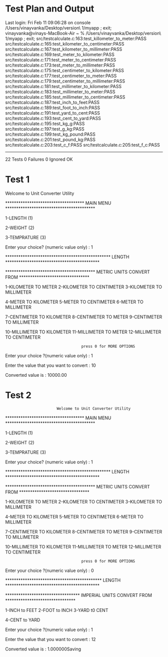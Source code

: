 # Test Plan and Output
Last login: Fri Feb 11 09:06:28 on console
/Users/vinayvanka/Desktop/version\ 1/myapp ; exit;                              
vinayvanka@vinays-MacBook-Air ~ % /Users/vinayvanka/Desktop/version\ 1/myapp ; exit;
src/testcalculate.c:163:test_killometer_to_meter:PASS
src/testcalculate.c:165:test_kilometer_to_centimeter:PASS
src/testcalculate.c:167:test_kilometer_to_millimeter:PASS
src/testcalculate.c:169:test_meter_to_kilometer:PASS
src/testcalculate.c:171:test_meter_to_centimeter:PASS
src/testcalculate.c:173:test_meter_to_millimeter:PASS
src/testcalculate.c:175:test_centimeter_to_kilometer:PASS
src/testcalculate.c:177:test_centimeter_to_meter:PASS
src/testcalculate.c:179:test_centimeter_to_millimeter:PASS
src/testcalculate.c:181:test_millimeter_to_kilometer:PASS
src/testcalculate.c:183:test_millimeter_to_meter:PASS
src/testcalculate.c:185:test_millimeter_to_centimeter:PASS
src/testcalculate.c:187:test_inch_to_feet:PASS
src/testcalculate.c:189:test_foot_to_inch:PASS
src/testcalculate.c:191:test_yard_to_cent:PASS
src/testcalculate.c:193:test_cent_to_yard:PASS
src/testcalculate.c:195:test_kg_g:PASS
src/testcalculate.c:197:test_g_kg:PASS
src/testcalculate.c:199:test_kg_pound:PASS
src/testcalculate.c:201:test_pound_kg:PASS
src/testcalculate.c:203:test_c_f:PASS
src/testcalculate.c:205:test_f_c:PASS

-----------------------
22 Tests 0 Failures 0 Ignored 
OK

# Test 1

 Welcome to Unit Converter Utility

************************************ MAIN MENU *****************************************


1-LENGTH     (1)

2-WEIGHT     (2)

3-TEMPRATURE (3)





 Enter your choice? (numeric value only) : 1

************************************************ LENGTH  *******************************************


***************************************** METRIC UNITS CONVERT FROM ********************************


 1-KILOMETER TO METER               2-KILOMETER TO CENTIMETER             3-KILOMETER TO MILLIMETER

 4-METER TO KILOMETER               5-METER TO CENTIMETER                 6-METER TO MILLIMETER

 7-CENTIMETER TO KILOMETER          8-CENTIMETER TO METER                 9-CENTIMETER TO MILLIMETER

10-MILLIMETER TO KILOMETER         11-MILLIMETER TO METER                12-MILLIMETER TO CENTIMETER

 
                                      press 0 for MORE OPTIONS                                        



 Enter your choice ?(numeric value only) :   1


Enter the value that you want to convert : 10  


Converted value is : 10000.00

# Test 2


                           Welcome to Unit Converter Utility

************************************ MAIN MENU *****************************************


1-LENGTH     (1)

2-WEIGHT     (2)

3-TEMPRATURE (3)





 Enter your choice? (numeric value only) : 1

************************************************ LENGTH  *******************************************


***************************************** METRIC UNITS CONVERT FROM ********************************


 1-KILOMETER TO METER               2-KILOMETER TO CENTIMETER             3-KILOMETER TO MILLIMETER

 4-METER TO KILOMETER               5-METER TO CENTIMETER                 6-METER TO MILLIMETER

 7-CENTIMETER TO KILOMETER          8-CENTIMETER TO METER                 9-CENTIMETER TO MILLIMETER

10-MILLIMETER TO KILOMETER         11-MILLIMETER TO METER                12-MILLIMETER TO CENTIMETER

 
                                      press 0 for MORE OPTIONS                                        



 Enter your choice ?(numeric value only) :   0

******************************************** LENGTH  *******************************************


********************************** IMPERIAL UNITS CONVERT FROM ********************************


1-INCH to FEET                       2-FOOT to INCH                           3-YARD t0 CENT

4-CENT to YARD        



 Enter your choice ?(numeric value only) : 1


Enter the value that you want to convert : 12


Converted value is : 1.000000Saving